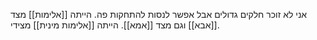 אני לא זוכר חלקים גדולים אבל אפשר לנסות להתחקות פה.
הייתה [[אלימות]] מצד [[אבא]] וגם מצד [[אמא]].
הייתה [[אלימות מינית]] מצידי.
